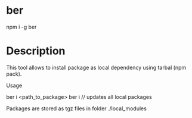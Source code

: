 # ber

npm i -g ber

# Description

This tool allows to install package as local dependency using tarbal (npm pack).

Usage

ber i <path_to_package>
ber i // updates all local packages

Packages are stored as tgz files in folder ./local_modules
